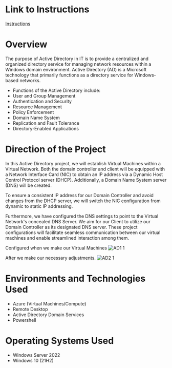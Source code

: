 # Link to Instructions
[Instructions](https://docs.google.com/document/d/1we9svtXa0xQZ3DKBp-ZcrtDgtGvlZaS6XrP6euIt1Gw/edit?usp=sharing)

# Overview 
The purpose of Active Directory in IT is to provide a centralized and organized directory service for managing network resources within a Windows domain environment. Active Directory (AD) is a Microsoft technology that primarily functions as a directory service for Windows-based networks.

- Functions of the Active Directory include:
- User and Group Management
- Authentication and Security
- Resource Management
- Policy Enforcement
- Domain Name System
- Replication and Fault Tolerance
- Directory-Enabled Applications

# Direction of the Project

In this Active Directory project, we will establish Virtual Machines within a Virtual Network. Both the domain controller and client will be equipped with a Network Interface Card (NIC) to obtain an IP address via a Dynamic Host Control Protocol server (DHCP). Additionally, a Domain Name System server (DNS) will be created. 

To ensure a consistent IP address for our Domain Controller and avoid changes from the DHCP server, we will switch the NIC configuration from dynamic to static IP addressing. 

Furthermore, we have configured the DNS settings to point to the Virtual Network's concealed DNS Server. We aim for our Client to utilize our Domain Controller as its designated DNS server. These project configurations will facilitate seamless communication between our virtual machines and enable streamlined interaction among them.

Configured when we make our Virtual Machines
![AD1 1](https://github.com/Michael-DTran/Active-Directory/assets/112426094/352bab3b-fe75-4980-a382-f421614df88b)

After we make our necessary adjustments.
![AD2 1](https://github.com/Michael-DTran/Active-Directory/assets/112426094/4b7e63f4-986f-4fd1-a983-06ea24c73c2d)

# Environments and Technologies Used
- Azure (Virtual Machines/Compute)
- Remote Desktop
- Active Directory Domain Services
- Powershell

# Operating Systems Used
- Windows Server 2022
- Windows 10 (21H2)
  
